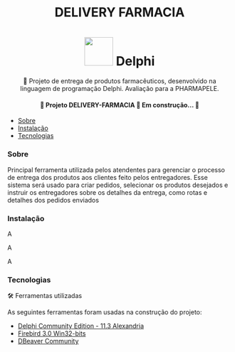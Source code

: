 <h1 align="center">DELIVERY FARMACIA</h1>
<h1 align="center">
  <img height="64px" src="https://img.icons8.com/color/48/000000/delphi-ide.png"> Delphi
</h1>
<p align="center">🚀 Projeto de entrega de produtos farmacêuticos, desenvolvido na linguagem de programação Delphi. Avaliação para a PHARMAPELE.</p>
<p></p>
<p></p>
<h4 align="center"> 
	🚧  Projeto DELIVERY-FARMACIA  🚀 Em construção...  🚧
</h4>

<!--ts-->
   * [Sobre](#Sobre)
   * [Instalação](#instalacao)
   * [Tecnologias](#tecnologias)
<!--te-->

### Sobre
<p>
Principal ferramenta utilizada pelos atendentes para gerenciar o processo de entrega dos
produtos aos clientes feito pelos entregadores. Esse sistema será usado para criar pedidos,
selecionar os produtos desejados e instruir os entregadores sobre os detalhes da entrega,
como rotas e detalhes dos pedidos enviados
</p>

### Instalação
<p>A</p>
<p>A</p>
<p>A</p>

### Tecnologias 
🛠 Ferramentas utilizadas

As seguintes ferramentas foram usadas na construção do projeto:

- [Delphi Community Edition - 11.3 Alexandria](https://www.embarcadero.com/br/products/delphi/starter/free-download)
- [Firebird 3.0 Win32-bits](https://firebirdsql.org/en/firebird-3-0-10/#Win32)
- [DBeaver Community](https://dbeaver.io/)


